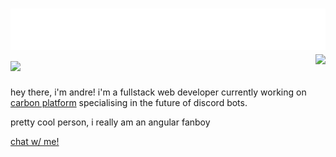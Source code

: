 
<!-- <img src="https://raw.githubusercontent.com/kvyuaiss/kvyuaiss/main/craft.svg" style="float: right;" width="128" alt="hi" /> -->
<h1 align="left">
 <img src="https://raw.githubusercontent.com/kvyuaiss/kvyuaiss/main/header.svg" alt="hi" />
 <img src="https://skillicons.dev/icons?i=js,gcp,aws,angular,ts,nextjs,nodejs,twitter,react,firebase,discord,cloudflare,bots,express,html,css,vscode,materialui,nginx,tailwind" />
 <img align="right" src="https://lanyard.cnrad.dev/api/938070637224800266?animated=true"></img>
</h1>

hey there, i'm andre! i'm a fullstack web developer currently working on [carbon platform](carbonapp.io) specialising in the future of discord bots.

pretty cool person, i really am an angular fanboy

[chat w/ me!](https://calendly.com/kvyuais/have-a-chat?month=2022-03)

